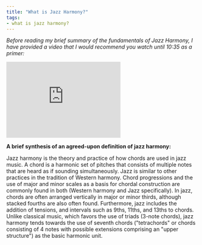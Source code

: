 ```yaml
---
title: "What is Jazz Harmony?"
tags:
- what is jazz harmony?
---
```


*Before reading my brief summary of the fundamentals of Jazz Harmony, I have provided a video that I would recommend you watch until 10:35 as a primer:*

<iframe width="300" height="200" src="https://www.youtube.com/embed/WzLBA5kCP1w" title="YouTube video player" frameborder="0" allow="accelerometer; autoplay; clipboard-write; encrypted-media; gyroscope; picture-in-picture" allowfullscreen></iframe>

**A brief synthesis of an agreed-upon definition of jazz harmony:**

Jazz harmony is the theory and practice of how chords are used in jazz music. A chord is a harmonic set of pitches that consists of multiple notes that are heard as if sounding simultaneously. Jazz is similar to other practices in the tradition of Western harmony. Chord progressions and the use of major and minor scales as a basis for chordal construction are commonly found in both (Western harmony and Jazz specifically). In jazz, chords are often arranged vertically in major or minor thirds, although stacked fourths are also often found. Furthermore, jazz includes the addition of tensions, and intervals such as 9ths, 11ths, and 13ths to chords. Unlike classical music, which favors the use of triads (3-note chords), jazz harmony tends towards the use of seventh chords ("tetrachords" or chords consisting of 4 notes with possible extensions comprising an "upper structure") as the basic harmonic unit.

